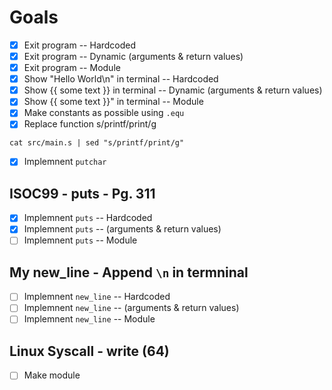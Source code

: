 # Goals

- [X] Exit program -- Hardcoded
- [X] Exit program -- Dynamic (arguments & return values)
- [X] Exit program -- Module
- [X] Show "Hello World\n" in terminal -- Hardcoded
- [X] Show {{ some text }} in terminal -- Dynamic (arguments & return values)
- [X] Show {{ some text }}" in terminal -- Module
- [X] Make constants as possible using `.equ`
- [X] Replace function s/printf/print/g
```
cat src/main.s | sed "s/printf/print/g"

```

- [X] Implemnent `putchar`

## ISOC99 - puts - Pg. 311
- [X] Implemnent `puts` -- Hardcoded
- [X] Implemnent `puts` -- (arguments & return values)
- [ ] Implemnent `puts` -- Module

## My new_line - Append `\n` in termninal
- [ ] Implemnent `new_line` -- Hardcoded
- [ ] Implemnent `new_line` -- (arguments & return values)
- [ ] Implemnent `new_line` -- Module

## Linux Syscall - write (64)
- [ ] Make module